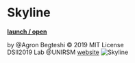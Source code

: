 # Skyline
**[launch / open](https://editor.p5js.org/agron/sketches/Hm4nXlY5C)**

by @Agron Begteshi © 2019 MIT License  
DSII2019 Lab @UNIRSM [website](http://dsii-2019-unirsm.github.io)
![Skyline](https://user-images.githubusercontent.com/48655194/59925342-30d73380-9438-11e9-9c22-1380b297c7e5.jpg)
